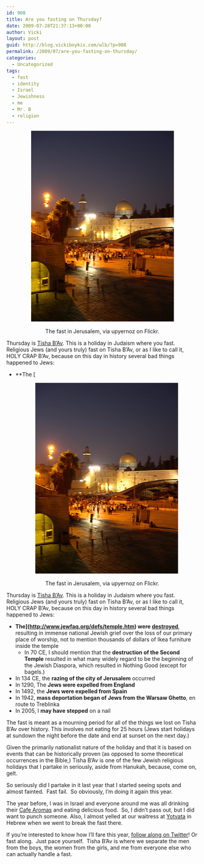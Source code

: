 ```yaml
---
id: 908
title: Are you fasting on Thursday?
date: 2009-07-28T21:37:13+00:00
author: Vicki
layout: post
guid: http://blog.vickiboykis.com/wlb/?p=908
permalink: /2009/07/are-you-fasting-on-thursday/
categories:
  - Uncategorized
tags:
  - fast
  - identity
  - Israel
  - Jewishness
  - me
  - Mr. B
  - religion
---
```

<p style="text-align: center;">
  <a href="https://raw.githubusercontent.com/veekaybee/wlb/gh-pages/assets/images/2009/07/2820000904_57cee71418.jpg"><img class="aligncenter size-full wp-image-912" title="2820000904_57cee71418" src="https://raw.githubusercontent.com/veekaybee/wlb/gh-pages/assets/images/2009/07/2820000904_57cee71418.jpg" alt="2820000904_57cee71418" width="375" height="500" /></a>
</p>

<p style="text-align: center;">
  The fast in Jerusalem, via upyernoz on Flickr.
</p>

Thursday is [Tisha B&#8217;Av](http://www.jewfaq.org/holidayd.htm). This is a holiday in Judaism where you fast.  Religious Jews (and yours truly) fast on Tisha B&#8217;Av, or as I like to call it, HOLY CRAP B&#8217;Av, because on this day in history several bad things happened to Jews:

  * **The [<p style="text-align: center;">
  <a href="https://raw.githubusercontent.com/veekaybee/wlb/gh-pages/assets/images/2009/07/2820000904_57cee71418.jpg"><img class="aligncenter size-full wp-image-912" title="2820000904_57cee71418" src="https://raw.githubusercontent.com/veekaybee/wlb/gh-pages/assets/images/2009/07/2820000904_57cee71418.jpg" alt="2820000904_57cee71418" width="375" height="500" /></a>
</p>

<p style="text-align: center;">
  The fast in Jerusalem, via upyernoz on Flickr.
</p>

Thursday is [Tisha B&#8217;Av](http://www.jewfaq.org/holidayd.htm). This is a holiday in Judaism where you fast.  Religious Jews (and yours truly) fast on Tisha B&#8217;Av, or as I like to call it, HOLY CRAP B&#8217;Av, because on this day in history several bad things happened to Jews:

  * **The](http://www.jewfaq.org/defs/temple.htm) were [destroyed](http://en.wikipedia.org/wiki/Temple_in_Jerusalem)**, resulting in immense national Jewish grief over the loss of our primary place of worship, not to mention thousands of dollars of Ikea furniture inside the temple 
      * In 70 CE, I should mention that the **destruction of the Second Temple** resulted in what many widely regard to be the beginning of the Jewish Diaspora, which resulted in Nothing Good (except for bagels.)
  * In 134 CE, the **razing of the city of Jerusalem** occurred
  * In 1290, The **Jews were expelled from England**
  * In 1492, the **Jews were expelled from Spain** 
  * In 1942, **mass deportation began of Jews from the Warsaw Ghetto**, en route to Treblinka
  * In 2005, I **may have stepped** on a nail

The fast is meant as a mourning period for all of the things we lost on Tisha B&#8217;Av over history. This involves not eating for 25 hours (Jews start holidays at sundown the night before the date and end at sunset on the next day.)

Given the primarily nationalist nature of the holiday and that it is based on events that can be historically proven (as opposed to some theoretical occurrences in the Bible,) Tisha B&#8217;Av is one of the few Jewish religious holidays that I partake in seriously, aside from Hanukah, because, come on, gelt.

So seriously did I partake in it last year that I started seeing spots and almost fainted.  Fast fail.  So obviously, I&#8217;m doing it again this year.

The year before, I was in Israel and everyone around me was all drinking their [Cafe Aromas](http://www.aroma.co.il/Default.aspx?alias=www.aroma.co.il/en) and eating delicious food.  So, I didn&#8217;t pass out, but I did want to punch someone. Also, I almost yelled at our waitress at [Yotvata](http://www.frommers.com/destinations/telaviv/D38812.html) in Hebrew when we went to break the fast there.

If you&#8217;re interested to know how I&#8217;ll fare this year, [follow along on Twitter](http://twitter.com/vboykis)! Or fast along.  Just pace yourself.  Tisha B&#8217;Av is where we separate the men from the boys, the women from the girls, and me from everyone else who can actually handle a fast.